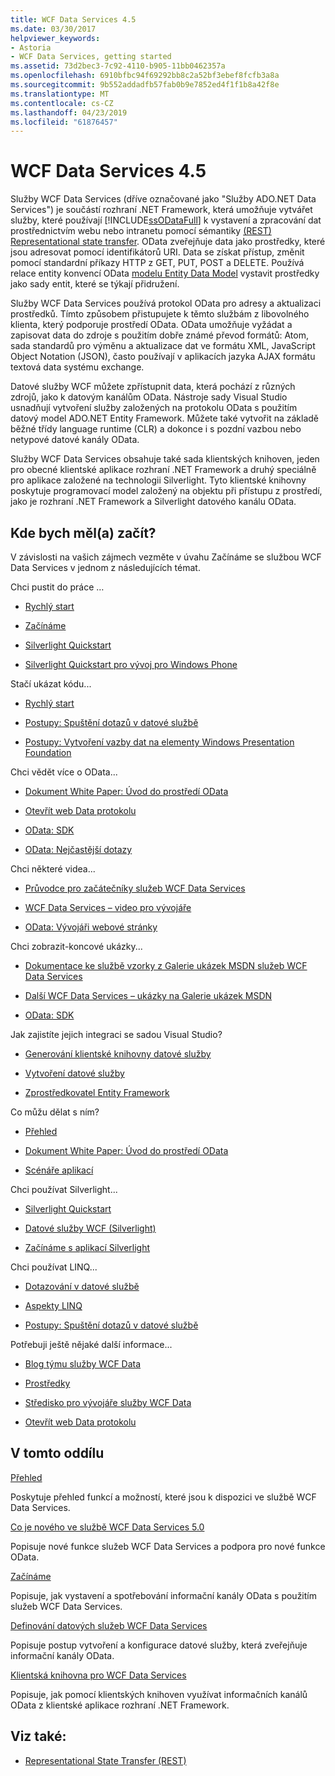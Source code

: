 ```yaml
---
title: WCF Data Services 4.5
ms.date: 03/30/2017
helpviewer_keywords:
- Astoria
- WCF Data Services, getting started
ms.assetid: 73d2bec3-7c92-4110-b905-11bb0462357a
ms.openlocfilehash: 6910bfbc94f69292bb8c2a52bf3ebef8fcfb3a8a
ms.sourcegitcommit: 9b552addadfb57fab0b9e7852ed4f1f1b8a42f8e
ms.translationtype: MT
ms.contentlocale: cs-CZ
ms.lasthandoff: 04/23/2019
ms.locfileid: "61876457"
---
```

# <a name="wcf-data-services-45"></a>WCF Data Services 4.5

Služby WCF Data Services (dříve označované jako "Služby ADO.NET Data Services") je součástí rozhraní .NET Framework, která umožňuje vytvářet služby, které používají [!INCLUDE[ssODataFull](../../../../includes/ssodatafull-md.md)] k vystavení a zpracování dat prostřednictvím webu nebo intranetu pomocí sémantiky [ (REST) Representational state transfer](https://go.microsoft.com/fwlink/?LinkId=113919). OData zveřejňuje data jako prostředky, které jsou adresovat pomocí identifikátorů URI. Data se získat přístup, změnit pomocí standardní příkazy HTTP z GET, PUT, POST a DELETE. Používá relace entity konvencí OData [modelu Entity Data Model](../../../../docs/framework/data/adonet/entity-data-model.md) vystavit prostředky jako sady entit, které se týkají přidružení.

Služby WCF Data Services používá protokol OData pro adresy a aktualizaci prostředků. Tímto způsobem přistupujete k těmto službám z libovolného klienta, který podporuje prostředí OData. OData umožňuje vyžádat a zapisovat data do zdroje s použitím dobře známé převod formátů: Atom, sada standardů pro výměnu a aktualizace dat ve formátu XML, JavaScript Object Notation (JSON), často používají v aplikacích jazyka AJAX formátu textová data systému exchange.

Datové služby WCF můžete zpřístupnit data, která pochází z různých zdrojů, jako k datovým kanálům OData. Nástroje sady Visual Studio usnadňují vytvoření služby založených na protokolu OData s použitím datový model ADO.NET Entity Framework. Můžete také vytvořit na základě běžné třídy language runtime (CLR) a dokonce i s pozdní vazbou nebo netypové datové kanály OData.

Služby WCF Data Services obsahuje také sada klientských knihoven, jeden pro obecné klientské aplikace rozhraní .NET Framework a druhý speciálně pro aplikace založené na technologii Silverlight. Tyto klientské knihovny poskytuje programovací model založený na objektu při přístupu z prostředí, jako je rozhraní .NET Framework a Silverlight datového kanálu OData.

## <a name="where-should-i-start"></a>Kde bych měl(a) začít?

V závislosti na vašich zájmech vezměte v úvahu Začínáme se službou WCF Data Services v jednom z následujících témat.

Chci pustit do práce …

- [Rychlý start](../../../../docs/framework/data/wcf/quickstart-wcf-data-services.md)

- [Začínáme](../../../../docs/framework/data/wcf/getting-started-with-wcf-data-services.md)

- [Silverlight Quickstart](https://go.microsoft.com/fwlink/?LinkID=192782)

- [Silverlight Quickstart pro vývoj pro Windows Phone](https://go.microsoft.com/fwlink/?LinkID=214535)

Stačí ukázat kódu...

- [Rychlý start](../../../../docs/framework/data/wcf/quickstart-wcf-data-services.md)

- [Postupy: Spuštění dotazů v datové službě](../../../../docs/framework/data/wcf/how-to-execute-data-service-queries-wcf-data-services.md)

- [Postupy: Vytvoření vazby dat na elementy Windows Presentation Foundation](../../../../docs/framework/data/wcf/bind-data-to-wpf-elements-wcf-data-services.md)

Chci vědět více o OData...

- [Dokument White Paper: Úvod do prostředí OData](https://go.microsoft.com/fwlink/?LinkId=220867)

- [Otevřít web Data protokolu](https://go.microsoft.com/fwlink/?LinkID=184554)

- [OData: SDK](https://go.microsoft.com/fwlink/?LinkID=185248)

- [OData: Nejčastější dotazy](https://go.microsoft.com/fwlink/?LinkId=185867)

Chci některé videa...

- [Průvodce pro začátečníky služeb WCF Data Services](https://go.microsoft.com/fwlink/?LinkId=220864)

- [WCF Data Services – video pro vývojáře](https://go.microsoft.com/fwlink/?LinkId=220861)

- [OData: Vývojáři webové stránky](https://go.microsoft.com/fwlink/?LinkId=185866)

Chci zobrazit-koncové ukázky...

- [Dokumentace ke službě vzorky z Galerie ukázek MSDN služeb WCF Data Services](https://go.microsoft.com/fwlink/?LinkID=220865)

- [Další WCF Data Services – ukázky na Galerie ukázek MSDN](https://go.microsoft.com/fwlink/?LinkId=220866)

- [OData: SDK](https://go.microsoft.com/fwlink/?LinkID=185248)

Jak zajistíte jejich integraci se sadou Visual Studio?

- [Generování klientské knihovny datové služby](../../../../docs/framework/data/wcf/generating-the-data-service-client-library-wcf-data-services.md)

- [Vytvoření datové služby](../../../../docs/framework/data/wcf/creating-the-data-service.md)

- [Zprostředkovatel Entity Framework](../../../../docs/framework/data/wcf/entity-framework-provider-wcf-data-services.md)

Co můžu dělat s ním?

- [Přehled](../../../../docs/framework/data/wcf/wcf-data-services-overview.md)

- [Dokument White Paper: Úvod do prostředí OData](https://go.microsoft.com/fwlink/?LinkId=220867)

- [Scénáře aplikací](../../../../docs/framework/data/wcf/application-scenarios-wcf-data-services.md)

Chci používat Silverlight...

- [Silverlight Quickstart](https://go.microsoft.com/fwlink/?LinkID=192782)

- [Datové služby WCF (Silverlight)](https://go.microsoft.com/fwlink/?LinkID=143149)

- [Začínáme s aplikací Silverlight](https://go.microsoft.com/fwlink/?LinkId=148366)

Chci používat LINQ...

- [Dotazování v datové službě](../../../../docs/framework/data/wcf/querying-the-data-service-wcf-data-services.md)

- [Aspekty LINQ](../../../../docs/framework/data/wcf/linq-considerations-wcf-data-services.md)

- [Postupy: Spuštění dotazů v datové službě](../../../../docs/framework/data/wcf/how-to-execute-data-service-queries-wcf-data-services.md)

Potřebuji ještě nějaké další informace...

- [Blog týmu služby WCF Data](https://go.microsoft.com/fwlink/?LinkID=150511)

- [Prostředky](../../../../docs/framework/data/wcf/wcf-data-services-resources.md)

- [Středisko pro vývojáře služby WCF Data](https://go.microsoft.com/fwlink/?LinkId=220868)

- [Otevřít web Data protokolu](https://go.microsoft.com/fwlink/?LinkID=184554)

## <a name="in-this-section"></a>V tomto oddílu

[Přehled](../../../../docs/framework/data/wcf/wcf-data-services-overview.md)

Poskytuje přehled funkcí a možností, které jsou k dispozici ve službě WCF Data Services.

[Co je nového ve službě WCF Data Services 5.0](https://docs.microsoft.com/previous-versions/dotnet/wcf-data-services/ee373845(v=vs.103))

Popisuje nové funkce služeb WCF Data Services a podpora pro nové funkce OData.

[Začínáme](../../../../docs/framework/data/wcf/getting-started-with-wcf-data-services.md)

Popisuje, jak vystavení a spotřebování informační kanály OData s použitím služeb WCF Data Services.

[Definování datových služeb WCF Data Services](../../../../docs/framework/data/wcf/defining-wcf-data-services.md)

Popisuje postup vytvoření a konfigurace datové služby, která zveřejňuje informační kanály OData.

[Klientská knihovna pro WCF Data Services](../../../../docs/framework/data/wcf/wcf-data-services-client-library.md)

Popisuje, jak pomocí klientských knihoven využívat informačních kanálů OData z klientské aplikace rozhraní .NET Framework.

## <a name="see-also"></a>Viz také:

- [Representational State Transfer (REST)](https://go.microsoft.com/fwlink/?LinkId=113919)
